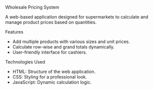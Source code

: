  Wholesale Pricing System

A web-based application designed for supermarkets to calculate and manage product prices based on quantities.

Features
- Add multiple products with various sizes and unit prices.
- Calculate row-wise and grand totals dynamically.
- User-friendly interface for cashiers.

Technologies Used
- HTML: Structure of the web application.
- CSS: Styling for a professional look.
- JavaScript: Dynamic calculation logic.


